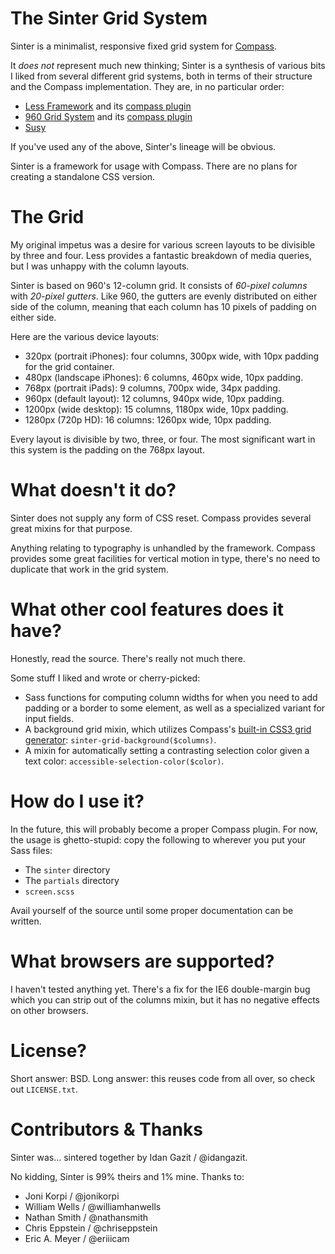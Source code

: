 The Sinter Grid System
======================

Sinter is a minimalist, responsive fixed grid system for 
[Compass](http://compass-style.org/).

It _does not_ represent much new thinking; Sinter is a synthesis of various bits I liked from several different grid systems, both in terms of their structure and the Compass implementation. They are, in no particular order:

* [Less Framework](http://lessframework.com/) and its [compass plugin](https://github.com/willhw/compass-less-plugin)
* [960 Grid System](http://960.gs) and its [compass plugin](https://github.com/chriseppstein/compass-960-plugin)
* [Susy](https://github.com/ericam/compass-susy-plugin/)

If you've used any of the above, Sinter's lineage will be obvious.

Sinter is a framework for usage with Compass. There are no plans for creating a standalone CSS version.


The Grid
========

My original impetus was a desire for various screen layouts to be divisible by three and four. Less provides a fantastic breakdown of media queries, but I was unhappy with the column layouts.

Sinter is based on 960's 12-column grid. It consists of *60-pixel columns* with *20-pixel gutters*. Like 960, the gutters are evenly distributed on either side of the column, meaning that each column has 10 pixels of padding on either side.

Here are the various device layouts:

* 320px (portrait iPhones): four columns, 300px wide, with 10px padding for the grid container.
* 480px (landscape iPhones): 6 columns, 460px wide, 10px padding.
* 768px (portrait iPads): 9 columns, 700px wide, 34px padding.
* 960px (default layout): 12 columns, 940px wide, 10px padding.
* 1200px (wide desktop): 15 columns, 1180px wide, 10px padding.
* 1280px (720p HD): 16 columns: 1260px wide, 10px padding.

Every layout is divisible by two, three, or four. The most significant wart in this system is the padding on the 768px layout.

What doesn't it do?
===================

Sinter does not supply any form of CSS reset. Compass provides several great mixins for that purpose.

Anything relating to typography is unhandled by the framework. Compass provides some great facilities for vertical motion in type, there's no need to duplicate that work in the grid system.


What other cool features does it have?
======================================

Honestly, read the source. There's really not much there.

Some stuff I liked and wrote or cherry-picked:

* Sass functions for computing column widths for when you need to add padding or a border to some element, as well as a specialized variant for input fields.
* A background grid mixin, which utilizes Compass's [built-in CSS3 grid generator](http://compass-style.org/reference/compass/layout/grid_background/): `sinter-grid-background($columns)`.
* A mixin for automatically setting a contrasting selection color given a text color: `accessible-selection-color($color)`.


How do I use it?
================

In the future, this will probably become a proper Compass plugin. For now, the usage is ghetto-stupid: copy the following to wherever you put your Sass files:

* The `sinter` directory
* The `partials` directory
* `screen.scss`

Avail yourself of the source until some proper documentation can be written.


What browsers are supported?
============================

I haven't tested anything yet. There's a fix for the IE6 double-margin bug which you can strip out of the columns mixin, but it has no negative effects on other browsers.


License?
========

Short answer: BSD. Long answer: this reuses code from all over, so check out `LICENSE.txt`.


Contributors & Thanks
=====================

Sinter was... sintered together by Idan Gazit / @idangazit.

No kidding, Sinter is 99% theirs and 1% mine. Thanks to:

* Joni Korpi / @jonikorpi
* William Wells / @williamhanwells
* Nathan Smith / @nathansmith
* Chris Eppstein / @chriseppstein
* Eric A. Meyer / @eriiicam